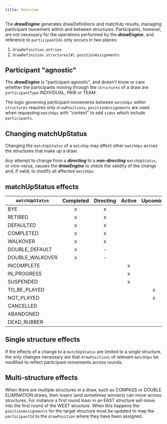 ```yaml
---
title: Overview
---
```


The **_drawEngine_** generates drawDefinitions and matchUp results, managing participant movement within and between structures. Participants, however, are not necessary for the operations performed by the **_drawEngine_**, and reference to `participantIds` only occurs in two places:

1. `drawDefinition.entries`
2. `drawDefinition.structures[#].positionAssignments`

## Participant "agnostic"

The **_drawEngine_** is "participant agnostic", and doesn't know or care whether the participants moving through the `structures` of a draw are `participantType` INDIVIDUAL, PAIR or TEAM.

The logic governing participant movements between `matchUps` within `structures` requires only `drawPositions`; `positionAssignments` are used when requesting `matchUps` with "context" to add `sides` which include `participants`.

## Changing matchUpStatus

Changing the `matchUpStatus` of a `matchUp` may affect other `matchUps` across the structures that make up a draw.

Any attempt to change from a **_directing_** to a **_non-directing_** `matchUpStatus`, or vice-versa, causes the **_drawEngine_** to check the validity of the change and, if valid, to modify all affected `matchUps`.

## matchUpStatus effects

| `matchUpStatus` | Completed | Directing | Active | Upcoming |
| --------------- | :-------: | :-------: | :----: | :------: |
| BYE             |     x     |     x     |        |          |
| RETIRED         |     x     |     x     |        |          |
| DEFAULTED       |     x     |     x     |        |          |
| COMPLETED       |     x     |     x     |        |          |
| WALKOVER        |     x     |     x     |        |          |
| DOUBLE_DEFAULT  |     x     |     -     |        |          |
| DOUBLE_WALKOVER |     x     |     -     |        |          |
| INCOMPLETE      |           |           |   x    |          |
| IN_PROGRESS     |           |           |   x    |          |
| SUSPENDED       |           |           |   x    |          |
| TO_BE_PLAYED    |           |           |        |    x     |
| NOT_PLAYED      |           |           |        |    x     |
| CANCELLED       |           |           |        |          |
| ABANDONED       |           |           |        |          |
| DEAD_RUBBER     |           |           |        |          |

## Single structure effects

If the effects of a change to a `matchUpStatus` are limited to a single structure, the only changes necessary are that `drawPositions` of relevant `matchUps` be modified to reflect participant movements across rounds.

## Multi-structure effects

When there are multiple structures in a draw, such as COMPASS or DOUBLE ELIMINATION draws, then losers (and sometimes winners) can move across structures. For instance a first round loser in an EAST structure will move into the first round of the WEST structure. When this happens the `positionAssignments` for the target structure must be updated to map the `participantId` to the `drawPosition` where they have been assigned.
